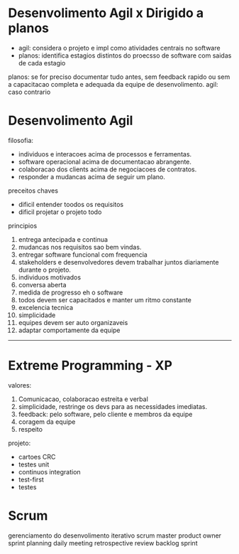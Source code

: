 # Desenvolimento Agil x Dirigido a planos
- agil: considera o projeto e impl como atividades centrais no software
- planos: identifica estagios distintos do proecsso de software com saidas de cada estagio

planos: se for preciso documentar tudo antes, sem feedback rapido ou sem a capacitacao completa e adequada da equipe de desenvolimento.
agil: caso contrario

# Desenvolimento Agil
filosofia:
- individuos e interacoes acima de processos e ferramentas.
- software operacional acima de documentacao abrangente.
- colaboracao dos clients acima de negociacoes de contratos.
- responder a mudancas acima de seguir um plano.

preceitos chaves
- dificil entender toodos os requisitos
- dificil projetar o projeto todo

principios

1. entrega antecipada e continua
2. mudancas nos requisitos sao bem vindas.
3. entregar software funcional com frequencia
4. stakeholders e desenvolvedores devem trabalhar juntos diariamente durante o projeto.
5. individuos motivados
6. conversa aberta
7. medida de progresso eh o software
8. todos devem ser capacitados e manter um ritmo constante
9. excelencia tecnica
10. simplicidade
11. equipes devem ser auto organizaveis 
12. adaptar comportamente da equipe

--- 

# Extreme Programming - XP

valores:
1. Comunicacao, colaboracao estreita e verbal
2. simplicidade, restringe os devs para as necessidades imediatas.
3. feedback: pelo software, pelo cliente e membros da equipe
4. coragem da equipe
5. respeito

projeto:
- cartoes CRC
- testes unit
- continuos integration
- test-first
- testes


# Scrum
gerenciamento do desenvolimento iterativo
scrum master
product owner
sprint planning
daily meeting 
retrospective review
backlog 
sprint
